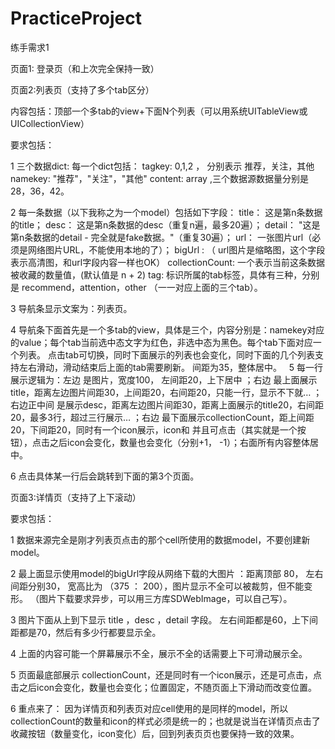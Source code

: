 # PracticeProject
练手需求1

页面1: 登录页（和上次完全保持一致）
          
页面2:列表页（支持了多个tab区分）
          
内容包括：顶部一个多tab的view+下面N个列表（可以用系统UITableView或UICollectionView）
          
要求包括：
          
1  三个数据dict:  每一个dict包括：   tagkey: 0,1,2 ， 分别表示  推荐，关注，其他
                                                                    namekey: "推荐"，"关注"，"其他"
                                                                    content: array ,三个数据源数据量分别是28，36，42。
   
2 每一条数据（以下我称之为一个model）包括如下字段：
                  title： 这是第n条数据的title；
                  desc： 这是第n条数据的desc（重复n遍，最多20遍）；
                  detail： "这是第n条数据的detail - 完全就是fake数据。"（重复30遍）；
                  url： 一张图片url（必须是网络图片URL，不能使用本地的了）；
                  bigUrl :  （ url图片是缩略图，这个字段表示高清图，和url字段内容一样也OK）
                  collectionCount:  一个表示当前这条数据被收藏的数量值，(默认值是 n + 2)
                  tag: 标识所属的tab标签，具体有三种，分别是 recommend，attention，other  （一一对应上面的三个tab）。
          
3 导航条显示文案为：列表页。
      
4 导航条下面首先是一个多tab的view，具体是三个，内容分别是：namekey对应的value；每个tab当前选中态文字为红色，非选中态为黑色。每个tab下面对应一个列表。 点击tab可切换，同时下面展示的列表也会变化，同时下面的几个列表支持左右滑动，滑动结束后上面的tab需要刷新。 间距为35，整体居中。
           
          5 每一行展示逻辑为：左边 是图片，宽度100， 左间距20，上下居中 ；右边  最上面展示title，距离左边图片间距30，上间距20，右间距20，只能一行，显示不下就… ； 右边正中间 是展示desc，距离左边图片间距30，距离上面展示的title20，右间距20，最多3行，超过三行展示… ；右边 最下面展示collectionCount，距上间距 20，下间距20，同时有一个icon展示，icon和 并且可点击（其实就是一个按钮），点击之后icon会变化，数量也会变化（分别+1， -1）；右面所有内容整体居中。 
          
6 点击具体某一行后会跳转到下面的第3个页面。
          
页面3:详情页（支持了上下滚动）
          
要求包括：
          
1 数据来源完全是刚才列表页点击的那个cell所使用的数据model，不要创建新model。
          
2 最上面显示使用model的bigUrl字段从网络下载的大图片 ：距离顶部 80， 左右间距分别30， 宽高比为 （375 ： 200），图片显示不全可以被裁剪，但不能变形。 （图片下载要求异步，可以用三方库SDWebImage，可以自己写）。
          
3 图片下面从上到下显示 title ，desc ，detail 字段。 左右间距都是60，上下间距都是70，然后有多少行都要显示全。
          
4 上面的内容可能一个屏幕展示不全，展示不全的话需要上下可滑动展示全。
          
5 页面最底部展示 collectionCount，还是同时有一个icon展示，还是可点击，点击之后icon会变化，数量也会变化；位置固定，不随页面上下滑动而改变位置。

6 重点来了： 因为详情页和列表页对应cell使用的是同样的model，所以collectionCount的数量和icon的样式必须是统一的；也就是说当在详情页点击了收藏按钮（数量变化，icon变化）后，回到列表页页也要保持一致的效果。
